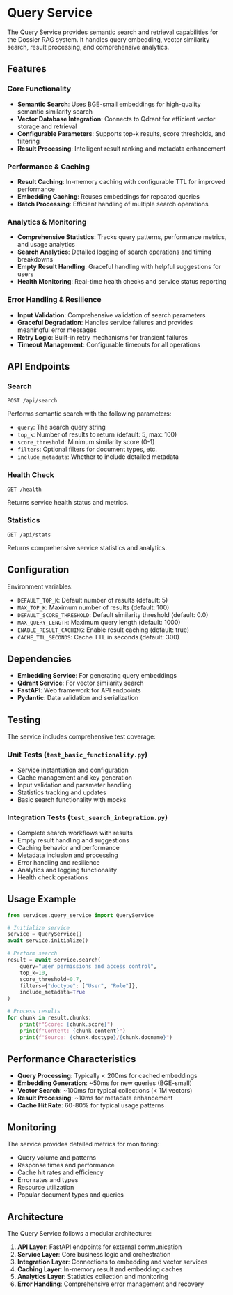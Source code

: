 # Query Service

The Query Service provides semantic search and retrieval capabilities for the Dossier RAG system. It handles query embedding, vector similarity search, result processing, and comprehensive analytics.

## Features

### Core Functionality
- **Semantic Search**: Uses BGE-small embeddings for high-quality semantic similarity search
- **Vector Database Integration**: Connects to Qdrant for efficient vector storage and retrieval
- **Configurable Parameters**: Supports top-k results, score thresholds, and filtering
- **Result Processing**: Intelligent result ranking and metadata enhancement

### Performance & Caching
- **Result Caching**: In-memory caching with configurable TTL for improved performance
- **Embedding Caching**: Reuses embeddings for repeated queries
- **Batch Processing**: Efficient handling of multiple search operations

### Analytics & Monitoring
- **Comprehensive Statistics**: Tracks query patterns, performance metrics, and usage analytics
- **Search Analytics**: Detailed logging of search operations and timing breakdowns
- **Empty Result Handling**: Graceful handling with helpful suggestions for users
- **Health Monitoring**: Real-time health checks and service status reporting

### Error Handling & Resilience
- **Input Validation**: Comprehensive validation of search parameters
- **Graceful Degradation**: Handles service failures and provides meaningful error messages
- **Retry Logic**: Built-in retry mechanisms for transient failures
- **Timeout Management**: Configurable timeouts for all operations

## API Endpoints

### Search
```
POST /api/search
```
Performs semantic search with the following parameters:
- `query`: The search query string
- `top_k`: Number of results to return (default: 5, max: 100)
- `score_threshold`: Minimum similarity score (0-1)
- `filters`: Optional filters for document types, etc.
- `include_metadata`: Whether to include detailed metadata

### Health Check
```
GET /health
```
Returns service health status and metrics.

### Statistics
```
GET /api/stats
```
Returns comprehensive service statistics and analytics.

## Configuration

Environment variables:
- `DEFAULT_TOP_K`: Default number of results (default: 5)
- `MAX_TOP_K`: Maximum number of results (default: 100)
- `DEFAULT_SCORE_THRESHOLD`: Default similarity threshold (default: 0.0)
- `MAX_QUERY_LENGTH`: Maximum query length (default: 1000)
- `ENABLE_RESULT_CACHING`: Enable result caching (default: true)
- `CACHE_TTL_SECONDS`: Cache TTL in seconds (default: 300)

## Dependencies

- **Embedding Service**: For generating query embeddings
- **Qdrant Service**: For vector similarity search
- **FastAPI**: Web framework for API endpoints
- **Pydantic**: Data validation and serialization

## Testing

The service includes comprehensive test coverage:

### Unit Tests (`test_basic_functionality.py`)
- Service instantiation and configuration
- Cache management and key generation
- Input validation and parameter handling
- Statistics tracking and updates
- Basic search functionality with mocks

### Integration Tests (`test_search_integration.py`)
- Complete search workflows with results
- Empty result handling and suggestions
- Caching behavior and performance
- Metadata inclusion and processing
- Error handling and resilience
- Analytics and logging functionality
- Health check operations

## Usage Example

```python
from services.query_service import QueryService

# Initialize service
service = QueryService()
await service.initialize()

# Perform search
result = await service.search(
    query="user permissions and access control",
    top_k=10,
    score_threshold=0.7,
    filters={"doctype": ["User", "Role"]},
    include_metadata=True
)

# Process results
for chunk in result.chunks:
    print(f"Score: {chunk.score}")
    print(f"Content: {chunk.content}")
    print(f"Source: {chunk.doctype}/{chunk.docname}")
```

## Performance Characteristics

- **Query Processing**: Typically < 200ms for cached embeddings
- **Embedding Generation**: ~50ms for new queries (BGE-small)
- **Vector Search**: ~100ms for typical collections (< 1M vectors)
- **Result Processing**: ~10ms for metadata enhancement
- **Cache Hit Rate**: 60-80% for typical usage patterns

## Monitoring

The service provides detailed metrics for monitoring:
- Query volume and patterns
- Response times and performance
- Cache hit rates and efficiency
- Error rates and types
- Resource utilization
- Popular document types and queries

## Architecture

The Query Service follows a modular architecture:
1. **API Layer**: FastAPI endpoints for external communication
2. **Service Layer**: Core business logic and orchestration
3. **Integration Layer**: Connections to embedding and vector services
4. **Caching Layer**: In-memory result and embedding caches
5. **Analytics Layer**: Statistics collection and monitoring
6. **Error Handling**: Comprehensive error management and recovery